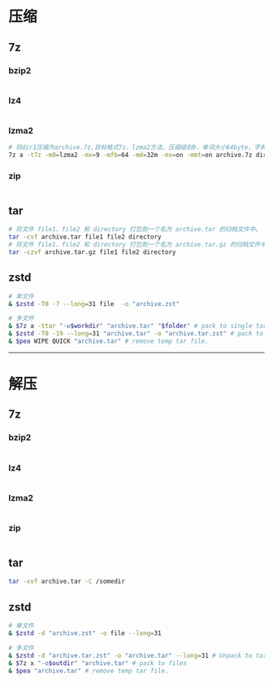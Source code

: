 # 压缩
## 7z
### bzip2
```sh
```
### lz4
```sh
```
### lzma2
```sh
# 将dir1压缩为archive.7z,目标格式7z，lzma2方法，压缩级别9，单词大小64byte，字典大小32m，固实压缩，开启多线程
7z a -t7z -m0=lzma2 -mx=9 -mfb=64 -md=32m -ms=on -mmt=on archive.7z dir1
```
### zip
```sh
```
## tar
```sh
# 将文件 file1、file2 和 directory 打包到一个名为 archive.tar 的归档文件中。
tar -cvf archive.tar file1 file2 directory
# 将文件 file1、file2 和 directory 打包到一个名为 archive.tar.gz 的归档文件中。
tar -czvf archive.tar.gz file1 file2 directory
```
## zstd
```sh
# 单文件
& $zstd -T0 -7 --long=31 file  -o "archive.zst"

# 多文件
& $7z a -ttar "-w$workdir" "archive.tar" "$folder" # pack to single tar file
& $zstd -T0 -19 --long=31 "archive.tar" -o "archive.tar.zst" # pack to zst
& $pea WIPE QUICK "archive.tar" # remove temp tar file.
```
---
# 解压
## 7z
### bzip2
```sh
```
### lz4
```sh
```
### lzma2
```sh
```
### zip
```sh
```
## tar
```sh
tar -xvf archive.tar -C /somedir
```
## zstd
```sh
# 单文件
& $zstd -d "archive.zst" -o file --long=31

# 多文件
& $zstd -d "archive.tar.zst" -o "archive.tar" --long=31 # Unpack to tar file
& $7z x "-o$outdir" "archive.tar" # pack to files
& $pea "archive.tar" # remove temp tar file.
```